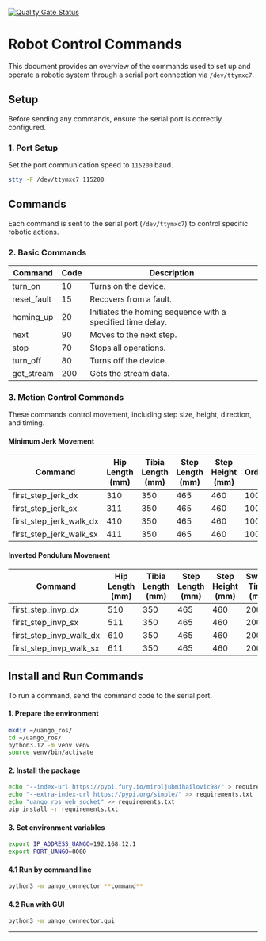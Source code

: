 [![Quality Gate Status](https://sonarcloud.io/api/project_badges/measure?project=mirovix_uango_ros&metric=alert_status)](https://sonarcloud.io/summary/new_code?id=mirovix_uango_ros)


# Robot Control Commands

This document provides an overview of the commands used to set up and operate a robotic system through a serial port connection via `/dev/ttymxc7`.

## Setup

Before sending any commands, ensure the serial port is correctly configured.

### 1. Port Setup
Set the port communication speed to `115200` baud.

```bash
stty -F /dev/ttymxc7 115200
```

## Commands

Each command is sent to the serial port (`/dev/ttymxc7`) to control specific robotic actions.

### 2. Basic Commands

| Command       | Code | Description                          |
|---------------|------|--------------------------------------|
| turn_on       | 10   | Turns on the device.                |
| reset_fault   | 15   | Recovers from a fault.              |
| homing_up     | 20   | Initiates the homing sequence with a specified time delay. |
| next          | 90   | Moves to the next step.             |
| stop          | 70   | Stops all operations.               |
| turn_off      | 80   | Turns off the device.               |
| get_stream    | 200 | Gets the stream data.               |

### 3. Motion Control Commands

These commands control movement, including step size, height, direction, and timing.

#### Minimum Jerk Movement

| Command                    | Hip Length (mm) | Tibia Length (mm) | Step Length (mm) | Step Height (mm) | Order | Interval (ms) | Direction |
|----------------------------|-----------------|--------------------|------------------|------------------|-------|---------------|-----------|
| first_step_jerk_dx         | 310             | 350               | 465             | 460             | 100   | 3             | 0         |
| first_step_jerk_sx         | 311             | 350               | 465             | 460             | 100   | 3             | 0         |
| first_step_jerk_walk_dx    | 410             | 350               | 465             | 460             | 100   | 3             | 0         |
| first_step_jerk_walk_sx    | 411             | 350               | 465             | 460             | 100   | 5             | 0         |

#### Inverted Pendulum Movement

| Command                  | Hip Length (mm) | Tibia Length (mm) | Step Length (mm) | Step Height (mm) | Swing Time (ms) | Order | Interval (ms) | Direction |
|--------------------------|-----------------|--------------------|------------------|------------------|-----------------|-------|---------------|-----------|
| first_step_invp_dx       | 510         | 350               | 465             | 460             | 2000            | 3     | 1000          | 0         |
| first_step_invp_sx       | 511         | 350               | 465             | 460             | 2000            | 3     | 1000          | 0         |
| first_step_invp_walk_dx  | 610         | 350               | 465             | 460             | 2000            | 3     | 0             | 0         |
| first_step_invp_walk_sx  | 611         | 350               | 465             | 460             | 2000            | 3     | 0             | 0         |

## Install and Run Commands

To run a command, send the command code to the serial port.

#### 1. Prepare the environment
```bash
mkdir ~/uango_ros/
cd ~/uango_ros/
python3.12 -m venv venv
source venv/bin/activate

```
#### 2. Install the package
```bash
echo "--index-url https://pypi.fury.io/miroljubmihailovic98/" > requirements.txt
echo "--extra-index-url https://pypi.org/simple/" >> requirements.txt
echo "uango_ros_web_socket" >> requirements.txt
pip install -r requirements.txt
```

#### 3. Set environment variables
```bash
export IP_ADDRESS_UANGO=192.168.12.1
export PORT_UANGO=8080
```

#### 4.1 Run by command line
```bash
python3 -m uango_connector **command**
```

#### 4.2 Run with GUI
```bash
python3 -m uango_connector.gui
```

---